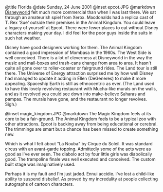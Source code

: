 @title		Florida
@date		Sunday, 24 June 2001
@inset		epcot.JPG
@markdown
[Disneyworld](https://disneyworld.disney.go.com/) felt much more commercial than when I was last there.   We sat through an amateurish spiel from Xerox.   Macdonalds had a replica cast of T. Rex 'Sue' outside their premises in the Animal Kingdom.   You could leave a legacy of yourself at Epcot.   There were fewer places to eat without Disney characters making your day.   I did feel for the poor guys inside the suits in such hot weather.

Disney have good designers working for them.   The Animal Kingdom contained a good impression of Mombasa in the 1960s.   The West Side is well conceived.   There is a lot of cleverness at Disneyworld in the way the music and mail-boxes and trash-cans change from area to area.   It hasn't quite all gone over to roller-coaster or fairground rides.   The Land tour is still there.   The Universe of Energy attraction surprised me by how well Disney had managed to update it adding in Ellen (DeGeneres) to make it more appealing.   Spaceship Earth is still as ethnocentric as ever.  (The Land used to have this lovely revolving restaurant with Mucha-like murals on the walls, and as it revolved you could see down into make-believe Saharas and pampas. The murals have gone, and the restaurant no longer revolves. Sigh.)

@inset		magic_kingdom.JPG
@markdown
The Magic Kingdom feels at its core to be a fair-ground.   The Animal Kingdom feels to be a typical zoo with other attractions.   Epcot is backing away from being educational or cerebral.   The trimmings are smart but a chance has been missed to create something new.

Which is what I felt about "La Nouba" by Cirque du Soleil.   It was standard circus with an avant-garde topping.   Admittedly some of the acts were as good as I've ever seen.   The diabolo act by four little girls was diabolically good.   The trampoline finale was well executed and conceived.   The custom built stage was imaginatively used.

Perhaps it is my fault and I'm just jaded.   Ennui accidie.   I've lost a child-like ability to suspend disbelief.   As proved by my incredulity at people collecting autographs of cartoon characters.
